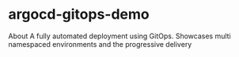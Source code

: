 # argocd-gitops-demo
About A fully automated deployment using GitOps. Showcases multi namespaced environments and the progressive delivery
